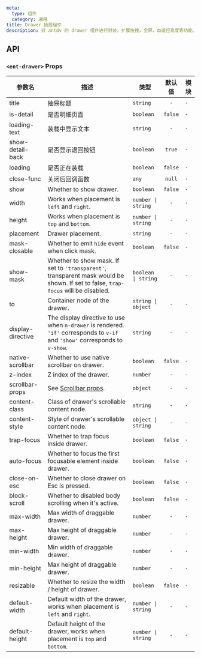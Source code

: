 ```yaml
meta:
  type: 组件
  category: 通用
title: Drawer 抽屉组件
description: 对 antdv 的 drawer 组件进行封装，扩展拖拽，全屏，自适应高度等功能。
```


## API


### `<ent-drawer>` Props

|参数名|描述|类型|默认值|模块|
|---|---|---|:---:|---|
|title|抽屉标题|`string`|`-`|`-`|
|is-detail|是否明细页面|`boolean`|`false`|`-`|
|loading-text|装载中显示文本|`string`|`-`|`-`|
|show-detail-back|是否显示退回按钮|`boolean`|`true`|`-`|
|loading|是否正在装载|`boolean`|`false`|`-`|
|close-func|关闭后回调函数|`any`|`null`|`-`|
|show|Whether to show drawer.|`boolean`|`false`|`-`|
|width|Works when placement is `left` and `right`.|`number \| string`|`-`|`-`|
|height|Works when placement is `top` and `bottom`.|`number \| string`|`-`|`-`|
|placement|Drawer placement.|`string`|`-`|`-`|
|mask-closable|Whether to emit `hide` event when click mask.|`boolean`|`false`|`-`|
|show-mask|Whether to show mask. If set to `'transparent'`, transparent mask would be shown. If set to false, `trap-focus` will be disabled.|`boolean \| string`|`-`|`-`|
|to|Container node of the drawer.|`string \| object`|`-`|`-`|
|display-directive|The display directive to use when `n-drawer` is rendered. `'if'` corresponds to `v-if` and `'show'` corresponds to `v-show`.|`string`|`-`|`-`|
|native-scrollbar|Whether to use native scrollbar on drawer.|`boolean`|`false`|`-`|
|z-index|Z index of the drawer.|`number`|`-`|`-`|
|scrollbar-props|See [Scrollbar props](scrollbar#Scrollbar-Props).|`object`|`-`|`-`|
|content-class|Class of drawer's scrollable content node.|`string`|`-`|`-`|
|content-style|Style of drawer's scrollable content node.|`object \| string`|`-`|`-`|
|trap-focus|Whether to trap focus inside drawer.|`boolean`|`false`|`-`|
|auto-focus|Whether to focus the first focusable element inside drawer.|`boolean`|`false`|`-`|
|close-on-esc|Whether to close drawer on Esc is pressed.|`boolean`|`false`|`-`|
|block-scroll|Whether to disabled body scrolling when it's active.|`boolean`|`false`|`-`|
|max-width|Max width of draggable drawer.|`number`|`-`|`-`|
|max-height|Max height of draggable drawer.|`number`|`-`|`-`|
|min-width|Min width of draggable drawer.|`number`|`-`|`-`|
|min-height|Max height of draggable drawer.|`number`|`-`|`-`|
|resizable|Whether to resize the width / height of drawer.|`boolean`|`false`|`-`|
|default-width|Default width of the drawer, works when placement is `left` and `right`.|`number \| string`|`-`|`-`|
|default-height|Default height of the drawer, works when placement is `top` and `bottom`.|`number \| string`|`-`|`-`|


